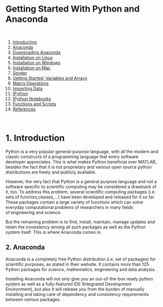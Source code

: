 <h1>Getting Started With Python and Anaconda<br></h1><br>



<ol>


<li><a href="#python" title="Link: #python">Introduction</a><br></li>

<li><a href="#ana" title="Link: #ana">Anaconda</a><br></li>

<li><a href="#dl" title="Link: #dl">Downloading Anaconda</a><br></li>


<li><a href="#linux">Installation on Linux</a><br></li>


<li><a href="#win" title="Link: #win">Installation on Windows</a><br></li>


<li><a href="#mac" title="Link: #mac">Installation on Mac</a><br></li>


<li><a href="#spyder">Spyder</a><br></li>


<li><a href="#start" title="Link: #start">Getting Started: Variables and Arrays</a><br></li>


<li><a href="#opera" title="Link: #opera">Matrix Operations</a><br></li>


<li><a href="#import" title="Link: #import">Importing Data</a><br></li>


<li><a href="#ipy">IPython</a><br></li>


<li><a href="#ipynb" title="Link: #ipynb">IPython Notebooks</a><br></li>

<li><a href="#func" title="Link: #func">Functions and Scripts</a><br></li>

<li><a href="#refe" title="Link: #refe">References</a></li>

</ol><br>


<a name="python" title="Link: null"></a>
<h1>1. Introduction<br></h1> Python is a very popular general-purpose language, with all the modern and classic constructs of a programming language that every software developer appreciates. This is what makes Python beneficial over MATLAB, besides the fact that it is not proprietary and various open source python distributions are freely and publicly available.


However, the very fact that Python is a general purpose language and not a software specific to scientific computing may be considered a drawback of it, too. To address this problem, several scientific computing packages (i.e. sets of function,classes,...) have been developed and released for it&nbsp;so far. These packages contain a large variety of functions which can solve everyday computational problems of researchers in many fields of&nbsp;engineering and science.


But the remaining problem is to find, install, maintain, manage updates and retain the consistency among all such packages as well as the Python system itself. This is&nbsp;where Anaconda comes in.



<a name="ana" title="Link: null"></a><h2>2. Anaconda</h2> Anaconda is a completely free Python distribution (i.e. set of packages) for scientific purposes, as stated in their website. It contains more than 125 Python packages for science, mathematics, engineering and data analysis.

Installing Anaconda will not only give you an out-of-the-box ready python system as well as a fully-featured IDE (Integrated Development Environment), but also it will release you from the burden of manually installing and taking care of dependency and consistency requirements between various packages.
